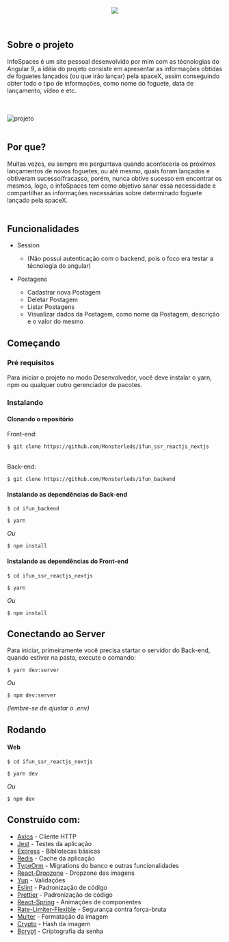 <p align="center">
  <img src="https://user-images.githubusercontent.com/56271517/89470927-4fd77880-d753-11ea-9558-150e6fdc33c2.png"> </img>
</p>
<br>

## Sobre o projeto
InfoSpaces é um site pessoal desenvolvido por mim com as técnologias do Angular 9, a idéia do projeto consiste em apresentar as informações obtidas de foguetes lançados (ou que irão lançar) pela spaceX, assim conseguindo obter todo o tipo de informações, como nome do foguete, data de lançamento, vídeo e etc.

<br><br>
![projeto](https://user-images.githubusercontent.com/56271517/89471768-5f57c100-d755-11ea-9138-250763dc2143.png)
<br><br>
## Por que?
Muitas vezes, eu sempre me perguntava quando aconteceria os próximos lançamentos de novos foguetes, ou até mesmo, quais foram lançados e obtiveram sucesso/fracasso, porém, 
nunca obtive sucesso em encontrar os mesmos, logo, o infoSpaces tem como objetivo sanar essa necessidade e compartilhar as informações necessárias sobre determinado foguete lançado pela spaceX.
<br><br>
## Funcionalidades
- Session

     - (Não possui autenticação com o backend, pois o foco era testar a técnologia do angular)
     
- Postagens

     - Cadastrar nova Postagem
     - Deletar Postagem
     - Listar Postagens
     - Visualizar dados da Postagem, como nome da Postagem, descrição e o valor do mesmo
     
## Começando
### Pré requisitos
Para iniciar o projeto no modo Desenvolvedor, você deve instalar o yarn, npm ou qualquer outro gerenciador de pacotes.

### Instalando

#### Clonando o repositório
Front-end:

```
$ git clone https://github.com/Monsterleds/ifun_ssr_reactjs_nextjs
```
<br>
Back-end:

```
$ git clone https://github.com/Monsterleds/ifun_backend
```

#### Instalando as dependências do Back-end
```
$ cd ifun_backend
```

```
$ yarn
```
_Ou_
```
$ npm install
```

#### Instalando as dependências do Front-end
```
$ cd ifun_ssr_reactjs_nextjs
```

```
$ yarn
```
_Ou_
```
$ npm install
```

## Conectando ao Server
Para iniciar, primeiramente você precisa startar o servidor do Back-end, quando estiver na pasta, execute o comando:
```
$ yarn dev:server
```
_Ou_
```
$ npm dev:server
```

_(lembre-se de ajustar o .env)_
## Rodando
#### Web
```
$ cd ifun_ssr_reactjs_nextjs
```
```
$ yarn dev
```
_Ou_
```
$ npm dev
```

## Construído com: 
- [Axios](https://github.com/axios/axios) - Cliente HTTP
- [Jest](https://jestjs.io/) - Testes da aplicação
- [Express](https://expressjs.com/pt-br/) - Bibliotecas básicas
- [Redis](https://github.com/redis/redis) - Cache da aplicação
- [TypeOrm](https://typeorm.io/#/) - Migrations do banco e outras funcionalidades
- [React-Dropzone](https://github.com/react-dropzone/react-dropzone) - Dropzone das imagens
- [Yup](https://github.com/jquense/yup) - Validações
- [Eslint](https://github.com/eslint/eslint) - Padronização de código
- [Prettier](https://github.com/prettier/prettier) - Padronização de código
- [React-Spring](https://www.react-spring.io/) - Animações de componentes
- [Rate-Limiter-Flexible](https://github.com/animir/node-rate-limiter-flexible) - Segurança contra força-bruta
- [Multer](https://github.com/expressjs/multer) - Formatação da imagem
- [Crypto](https://nodejs.org/api/crypto.html) - Hash da imagem
- [Bcrypt](https://github.com/kelektiv/node.bcrypt.js/) - Criptografia da senha
